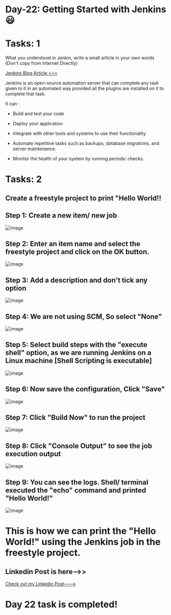# Day-22: Getting Started with Jenkins 😃

# Tasks: 1

What you understood in Jenkin, write a small article in your own words (Don't copy from Internet Directly)

[Jenkins Blog Article >>>](https://www.linkedin.com/posts/chaitannyaa-gaikwad-b16965115_jenkins-the-ultimate-tool-for-continuous-activity-7058065767371538432-oLMI?utm_source=share&utm_medium=member_desktop)

Jenkins is an open-source automation server that can complete any task given to it in an automated way provided all the plugins are installed on it to complete that task.

It can :

- Build and test your code

- Deploy your application

- Integrate with other tools and systems to use their functionality

- Automate repetitive tasks such as backups, database migrations, and server maintenance.

- Monitor the health of your system by running periodic checks.

# Tasks: 2

## Create a freestyle project to print "Hello World!!

## Step 1: Create a new item/ new job

![image](https://user-images.githubusercontent.com/117350787/235322113-9f75c379-11e8-4961-acfa-d5ef59f6207b.png)

## Step 2: Enter an item name and select the freestyle project and click on the OK button.

![image](https://user-images.githubusercontent.com/117350787/235322132-116b4c0a-c711-4fda-b461-778c97a9fbc2.png)

## Step 3: Add a description and don't tick any option

![image](https://user-images.githubusercontent.com/117350787/235322141-6fdc4f1f-288b-49e0-a31e-cb8f235ee456.png)

## Step 4: We are not using SCM, So select "None"

![image](https://user-images.githubusercontent.com/117350787/235322157-032148a8-427a-4ec0-8d88-c4a372769413.png)

## Step 5: Select build steps with the "execute shell" option, as we are running Jenkins on a Linux machine [Shell Scripting is executable]

![image](https://user-images.githubusercontent.com/117350787/235322165-21cb1b09-768a-47b0-84d1-19808dade382.png)

## Step 6: Now save the configuration, Click "Save"

![image](https://user-images.githubusercontent.com/117350787/235322171-d71ae2fa-6d59-49b3-a83e-f65f65f03ac9.png)

## Step 7: Click "Build Now" to run the project

![image](https://user-images.githubusercontent.com/117350787/235322180-3ef1d30a-6f09-4e7d-824d-710389c2024a.png)

## Step 8: Click "Console Output" to see the job execution output

![image](https://user-images.githubusercontent.com/117350787/235322197-015b35be-9c46-4b25-a494-e41567197f44.png)

## Step 9: You can see the logs. Shell/ terminal executed the "echo" command and printed "Hello World!"

![image](https://user-images.githubusercontent.com/117350787/235322209-b8ca10ff-2b30-4b8a-8dbe-a8e02fc3cf6a.png)

# This is how we can print the "Hello World!" using the Jenkins job in the freestyle project.

## Linkedin Post is here-->>

[Check out my Linkedin Post--->](https://www.linkedin.com/posts/chaitannyaa-gaikwad-b16965115_day22-90daysofdevops-challenge-tws-activity-7058179892449845248-BKZL?utm_source=share&utm_medium=member_desktop)

# Day 22 task is completed!
